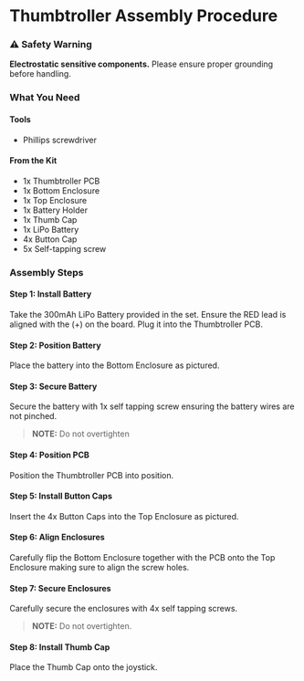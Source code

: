 # Thumbtroller Assembly Procedure

### ⚠️ Safety Warning
**Electrostatic sensitive components.** Please ensure proper grounding before handling.

### What You Need

#### Tools
- Phillips screwdriver

#### From the Kit
- 1x Thumbtroller PCB
- 1x Bottom Enclosure
- 1x Top Enclosure
- 1x Battery Holder
- 1x Thumb Cap
- 1x LiPo Battery
- 4x Button Cap
- 5x Self-tapping screw

### Assembly Steps

#### Step 1: Install Battery
Take the 300mAh LiPo Battery provided in the set. Ensure the RED lead is aligned with the (+) on the board. Plug it into the Thumbtroller PCB.

#### Step 2: Position Battery
Place the battery into the Bottom Enclosure as pictured.

#### Step 3: Secure Battery
Secure the battery with 1x self tapping screw ensuring the battery wires are not pinched.

> **NOTE:** Do not overtighten

#### Step 4: Position PCB
Position the Thumbtroller PCB into position.

#### Step 5: Install Button Caps
Insert the 4x Button Caps into the Top Enclosure as pictured.

#### Step 6: Align Enclosures
Carefully flip the Bottom Enclosure together with the PCB onto the Top Enclosure making sure to align the screw holes.

#### Step 7: Secure Enclosures
Carefully secure the enclosures with 4x self tapping screws.

> **NOTE:** Do not overtighten.

#### Step 8: Install Thumb Cap
Place the Thumb Cap onto the joystick.



